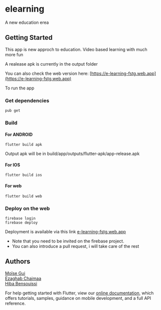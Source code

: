 # elearning

A new education erea

## Getting Started

This app is new approch to education. Video based learning with much more fun

A realease apk is currently in the output folder

You can also check the web version here: [https://e-learning-fstg.web.app](https://e-learning-fstg.web.app)

To run the app

### Get dependencies
```
pub get
```

### Build
#### For ANDROID
```
flutter build apk
```
Output apk will be in build/app/outputs/flutter-apk/app-release.apk
#### For IOS
```
flutter build ios
```
#### For web
```
flutter build web
```

### Deploy on the web
```
firebase login
firebase deploy
```
Deployment is available via this link [e-learning-fstg.web.app](e-learning-fstg.web.app/)
* Note that you need to be invited on the firebase project.
* You can also introduce a pull request, i will take care of the rest

## Authors

[Moïse Gui](https://github.com/MoiseGui) <br />
[Ezaghab Chaimaa](https://github.com/EChaimaa) <br />
[Hiba Bensouissi](https://github.com/HIBABENS)

For help getting started with Flutter, view our
[online documentation](https://flutter.dev/docs), which offers tutorials,
samples, guidance on mobile development, and a full API reference.
